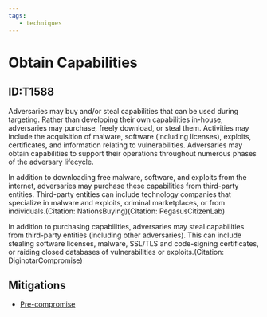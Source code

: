 ```yaml
---
tags:
   - techniques
---
```

# Obtain Capabilities
## ID:T1588
Adversaries may buy and/or steal capabilities that can be used during targeting. Rather than developing their own capabilities in-house, adversaries may purchase, freely download, or steal them. Activities may include the acquisition of malware, software (including licenses), exploits, certificates, and information relating to vulnerabilities. Adversaries may obtain capabilities to support their operations throughout numerous phases of the adversary lifecycle.

In addition to downloading free malware, software, and exploits from the internet, adversaries may purchase these capabilities from third-party entities. Third-party entities can include technology companies that specialize in malware and exploits, criminal marketplaces, or from individuals.(Citation: NationsBuying)(Citation: PegasusCitizenLab)

In addition to purchasing capabilities, adversaries may steal capabilities from third-party entities (including other adversaries). This can include stealing software licenses, malware, SSL/TLS and code-signing certificates, or raiding closed databases of vulnerabilities or exploits.(Citation: DiginotarCompromise)
## Mitigations
* [Pre-compromise](mitigations/M1056)
